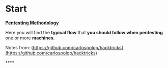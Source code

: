 # Start

[**Pentesting Methodology**](pentesting-methodology.md)

Here you will find the **typical flow** that **you should follow when pentesting** one or more **machines**.



Notes from: [https://github.com/carlospolop/hacktricks](https://github.com/carlospolop/hacktricks)

\*\*\*\*

